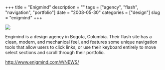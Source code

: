 +++
title = "Enigmind"
description = ""
tags = ["agency", "flash", "navigation", "portfolio"]
date = "2008-05-30"
categories = ["design"]
slug = "enigmind"
+++


 

  <div id="screens-thumbs" class="clearfix">
    <div class="txt-center" id="design-submission"><a href="http://www.enigmind.com/#/NEWS/"><img id='bluga-thumbnail-1282' class='bluga-thumbnail large' src='/media/bluga/
wt483fec10b46a9_0.jpg'/></a></div>  
  </div>   
<p>Engimind is a design agency in Bogota, Columbia. Their flash site has a clean, modern, and mechanical feel, and features some unique navigation tools that allow users to click links, or use their keyboard entirely to move select sections and scroll through their portfolio. </p>
<p><a href="http://www.enigmind.com/#/NEWS/">http://www.enigmind.com/#/NEWS/</a></p>




